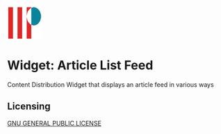 ![Logo of the project](./src/assets/iip_logo.png)

# Widget: Article List Feed
Content Distribution Widget that displays an article feed in various ways


## Licensing
[GNU GENERAL PUBLIC LICENSE](./LICENSE)